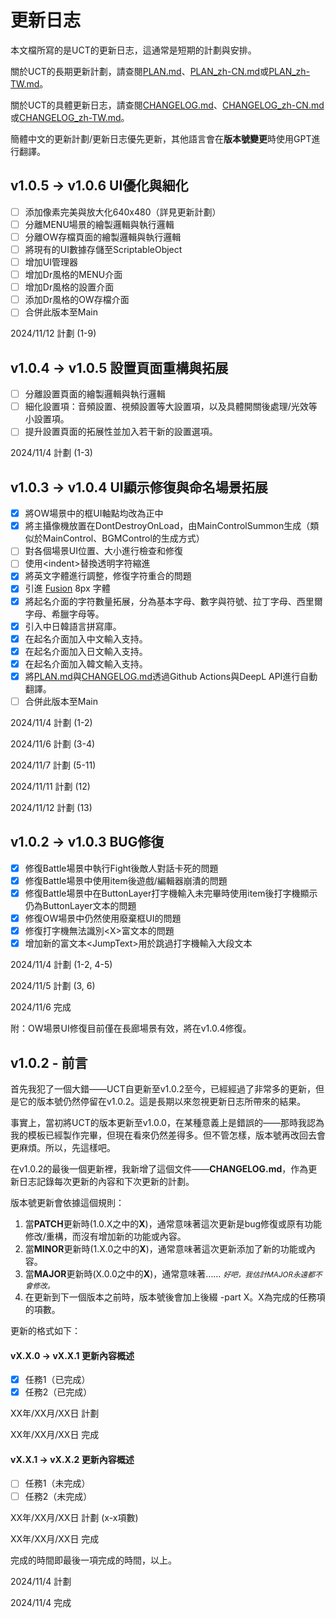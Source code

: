 # 更新日志

本文檔所寫的是UCT的更新日志，這通常是短期的計劃與安排。

關於UCT的長期更新計劃，請查閱[PLAN.md](PLAN.md)、[PLAN_zh-CN.md](PLAN_zh-CN.md)或[PLAN_zh-TW.md](PLAN_zh-TW.md)。

關於UCT的具體更新日志，請查閱[CHANGELOG.md](CHANGELOG.md)、[CHANGELOG_zh-CN.md](CHANGELOG_zh-CN.md)或[CHANGELOG_zh-TW.md](CHANGELOG_zh-TW.md)。

簡體中文的更新計劃/更新日志優先更新，其他語言會在**版本號變更**時使用GPT進行翻譯。

## v1.0.5 -> v1.0.6 UI優化與細化

- [ ] 添加像素完美與放大化640x480（詳見更新計劃）
- [ ] 分離MENU場景的繪製邏輯與執行邏輯
- [ ] 分離OW存檔頁面的繪製邏輯與執行邏輯
- [ ] 將現有的UI數據存儲至ScriptableObject
- [ ] 增加UI管理器
- [ ] 增加Dr風格的MENU介面
- [ ] 增加Dr風格的設置介面
- [ ] 添加Dr風格的OW存檔介面
- [ ] 合併此版本至Main

2024/11/12 計劃 (1-9)

## v1.0.4 -> v1.0.5 設置頁面重構與拓展

- [ ] 分離設置頁面的繪製邏輯與執行邏輯
- [ ] 細化設置項：音頻設置、視頻設置等大設置項，以及具體開關後處理/光效等小設置項。
- [ ] 提升設置頁面的拓展性並加入若干新的設置選項。

2024/11/4 計劃 (1-3)

## v1.0.3 -> v1.0.4 UI顯示修復與命名場景拓展

- [x] 將OW場景中的框UI軸點均改為正中
- [x] 將主攝像機放置在DontDestroyOnLoad，由MainControlSummon生成（類似於MainControl、BGMControl的生成方式）
- [ ] 對各個場景UI位置、大小進行檢查和修復
- [ ] 使用\<indent\>替換透明字符縮進
- [x] 將英文字體進行調整，修復字符重合的問題
- [x] 引進 [Fusion](https://github.com/TakWolf/fusion-pixel-font) 8px 字體
- [x] 將起名介面的字符數量拓展，分為基本字母、數字與符號、拉丁字母、西里爾字母、希臘字母等。
- [x] 引入中日韓語言拼寫庫。
- [x] 在起名介面加入中文輸入支持。
- [x] 在起名介面加入日文輸入支持。
- [x] 在起名介面加入韓文輸入支持。
- [x] 將[PLAN.md](PLAN.md)與[CHANGELOG.md](CHANGELOG.md)透過Github Actions與DeepL API進行自動翻譯。
- [ ] 合併此版本至Main

2024/11/4 計劃 (1-2)

2024/11/6 計劃 (3-4)

2024/11/7 計劃 (5-11)

2024/11/11 計劃 (12)

2024/11/12 計劃 (13)


## v1.0.2 -> v1.0.3 BUG修復

- [x] 修復Battle場景中執行Fight後敵人對話卡死的問題
- [x] 修復Battle場景中使用item後遊戲/編輯器崩潰的問題
- [x] 修復Battle場景中在ButtonLayer打字機輸入未完畢時使用item後打字機顯示仍為ButtonLayer文本的問題
- [x] 修復OW場景中仍然使用廢棄框UI的問題
- [x] 修復打字機無法識別\<X\>富文本的問題
- [x] 增加新的富文本\<JumpText\>用於跳過打字機輸入大段文本

2024/11/4 計劃 (1-2, 4-5)

2024/11/5 計劃 (3, 6)

2024/11/6 完成

附：OW場景UI修復目前僅在長廊場景有效，將在v1.0.4修復。

## v1.0.2 - 前言

首先我犯了一個大錯——UCT自更新至v1.0.2至今，已經經過了非常多的更新，但是它的版本號仍然停留在v1.0.2。這是長期以來忽視更新日志所帶來的結果。

事實上，當初將UCT的版本更新至v1.0.0，在某種意義上是錯誤的——那時我認為我的模板已經製作完畢，但現在看來仍然差得多。但不管怎樣，版本號再改回去會更麻煩。所以，先這樣吧。

在v1.0.2的最後一個更新裡，我新增了這個文件——**CHANGELOG.md**，作為更新日志記錄每次更新的內容和下次更新的計劃。

版本號更新會依據這個規則：

1. 當**PATCH**更新時(1.0.X之中的**X**)，通常意味著這次更新是bug修復或原有功能修改/重構，而沒有增加新的功能或內容。
2. 當**MINOR**更新時(1.X.0之中的**X**)，通常意味著這次更新添加了新的功能或內容。
3. 當**MAJOR**更新時(X.0.0之中的**X**)，通常意味著…… <small>*好吧，我估計MAJOR永遠都不會修改。*</small>
4. 在更新到下一個版本之前時，版本號後會加上後綴 -part X。X為完成的任務項的項數。

更新的格式如下：

#### vX.X.0 -> vX.X.1 更新內容概述

- [x] 任務1（已完成）
- [x] 任務2（已完成）

XX年/XX月/XX日 計劃

XX年/XX月/XX日 完成

#### vX.X.1 -> vX.X.2 更新內容概述

- [ ] 任務1（未完成）
- [ ] 任務2（未完成）

XX年/XX月/XX日 計劃 (x-x項數)

XX年/XX月/XX日 完成

完成的時間即最後一項完成的時間，以上。

2024/11/4 計劃

2024/11/4 完成